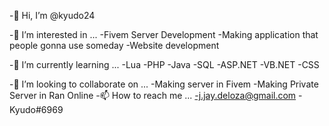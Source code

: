   -👋 Hi, I’m @kyudo24
  
   -👀 I’m interested in ...
      -Fivem Server Development
      -Making application that people gonna use someday
      -Website development
   
   -🌱 I’m currently learning ...
      -Lua
      -PHP
      -Java
      -SQL
      -ASP.NET
      -VB.NET
      -CSS
    
   -💞️ I’m looking to collaborate on ...
        -Making server in Fivem
        -Making Private Server in Ran Online
   -📫 How to reach me ...
        -j.jay.deloza@gmail.com
         -Kyudo#6969
<!---
kyudo24/kyudo24 is a ✨ special ✨ repository because its `README.md` (this file) appears on your GitHub profile.
You can click the Preview link to take a look at your changes.
--->
